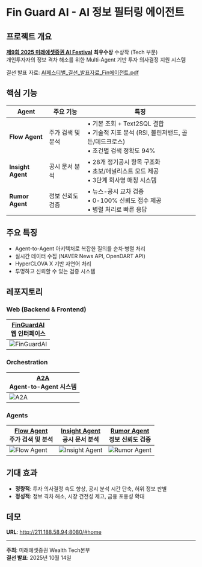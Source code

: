 # Fin Guard AI - AI 정보 필터링 에이전트

## 프로젝트 개요
[**제9회 2025 미래에셋증권 AI Festival**](https://miraeassetfesta.com/) **최우수상** 수상작 (Tech 부문)  
개인투자자의 정보 격차 해소를 위한 Multi-Agent 기반 투자 의사결정 지원 시스템  
  
결선 발표 자료: [AI페스티벌_결선_발표자료_Fin에이전트.pdf](./assets/presentation.pdf)

## 핵심 기능

| Agent | 주요 기능 | 특징 |
|-------|----------|------|
| **Flow Agent** | 주가 검색 및 분석 | • 기본 조회 + Text2SQL 결합<br>• 기술적 지표 분석 (RSI, 볼린저밴드, 골든/데드크로스)<br>• 조건별 검색 정확도 94% |
| **Insight Agent** | 공시 문서 분석 | • 28개 정기공시 항목 구조화<br>• 초보/애널리스트 모드 제공<br>• 3단계 회사명 매칭 시스템 |
| **Rumor Agent** | 정보 신뢰도 검증 | • 뉴스-공시 교차 검증<br>• 0-100% 신뢰도 점수 제공<br>• 병렬 처리로 빠른 응답 |

## 주요 특징
- Agent-to-Agent 아키텍처로 복잡한 질의를 순차·병렬 처리
- 실시간 데이터 수집 (NAVER News API, OpenDART API)
- HyperCLOVA X 기반 자연어 처리
- 투명하고 신뢰할 수 있는 검증 시스템

## 레포지토리

### Web (Backend & Frontend)
| [**FinGuardAI**](https://github.com/AI-Festival-2025-Fin-Agent/FinGuardAI)<br>웹 인터페이스 |
|--------|
| ![FinGuardAI](./assets/FinGuard.png) |

### Orchestration
| [**A2A**](https://github.com/AI-Festival-2025-Fin-Agent/Multi-Agent)<br>Agent-to-Agent 시스템 |
|--------|
| ![A2A](./assets/Multi.png) |

### Agents
| [**Flow Agent**](https://github.com/AI-Festival-2025-Fin-Agent/Flow-Agent)<br>주가 검색 및 분석 | [**Insight Agent**](https://github.com/AI-Festival-2025-Fin-Agent/Insight-Agent)<br>공시 문서 분석 | [**Rumor Agent**](https://github.com/AI-Festival-2025-Fin-Agent/Rumor-Agent)<br>정보 신뢰도 검증 |
|--------|--------|--------|
| ![Flow Agent](./assets/Flow.png) | ![Insight Agent](./assets/Insight.png) | ![Rumor Agent](./assets/Rumor.png) |

## 기대 효과
- **정량적**: 투자 의사결정 속도 향상, 공시 분석 시간 단축, 허위 정보 판별
- **정성적**: 정보 격차 해소, 시장 건전성 제고, 금융 포용성 확대

## 데모
**URL**: http://211.188.58.94:8080/#home

---
**주최**: 미래에셋증권 Wealth Tech본부  
**결선 발표**: 2025년 10월 14일
